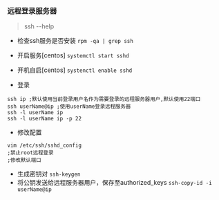 ### 远程登录服务器
> ssh --help

- 检查ssh服务是否安装
`rpm -qa | grep ssh`

- 开启服务[centos]
`systemctl start sshd`

- 开机自启[centos]
`systenctl enable sshd`

- 登录
```
ssh ip ;默认使用当前登录用户名作为需要登录的远程服务器用户,默认使用22端口
ssh userName@ip ;使用userName登录远程服务器
ssh -l userName ip
ssh -l userName ip -p 22
```

- 修改配置
```
vim /etc/ssh/sshd_config
;禁止root远程登录
;修改默认端口
```

- 生成密钥对
`ssh-keygen`
- 将公钥发送给远程服务器用户，保存至authorized_keys
`ssh-copy-id -i userName@ip`